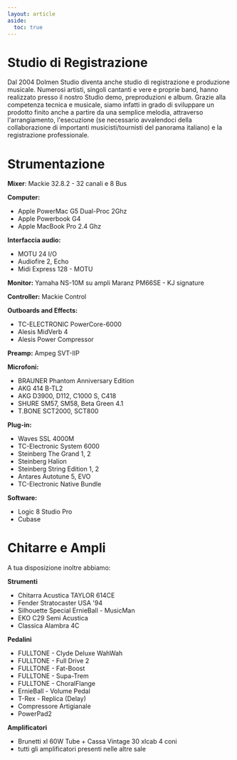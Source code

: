 ```yaml
---
layout: article
aside:
  toc: true
---
```


# Studio di Registrazione

Dal 2004 Dolmen Studio diventa anche studio di registrazione e produzione musicale.
Numerosi artisti, singoli cantanti e vere e proprie band, hanno realizzato presso il nostro Studio demo, preproduzioni e album. Grazie alla competenza tecnica e musicale, siamo infatti in grado di sviluppare un prodotto finito anche a partire da una semplice melodia, attraverso l'arrangiamento, l'esecuzione (se necessario avvalendoci della collaborazione di importanti musicisti/tournisti del panorama italiano) e la registrazione professionale.

# Strumentazione

**Mixer**: Mackie 32.8.2 - 32 canali e 8 Bus

**Computer:**

- Apple PowerMac G5 Dual-Proc 2Ghz
- Apple Powerbook G4
- Apple MacBook Pro 2.4 Ghz

**Interfaccia audio:**

- MOTU 24 I/O
- Audiofire 2, Echo
- Midi Express 128 - MOTU

**Monitor:** Yamaha NS-10M su ampli Maranz PM66SE - KJ signature

**Controller:** Mackie Control

**Outboards and Effects:**

- TC-ELECTRONIC PowerCore-6000
- Alesis MidVerb 4
- Alesis Power Compressor

**Preamp:** Ampeg SVT-IIP

**Microfoni:**

- BRAUNER Phantom Anniversary Edition
- AKG 414 B-TL2
- AKG D3900, D112, C1000 S, C418
- SHURE SM57, SM58, Beta Green 4.1
- T.BONE SCT2000, SCT800

**Plug-in:**

- Waves SSL 4000M
- TC-Electronic System 6000
- Steinberg The Grand 1, 2
- Steinberg Halion
- Steinberg String Edition 1, 2
- Antares Autotune 5, EVO
- TC-Electronic Native Bundle

**Software:**

- Logic 8 Studio Pro
- Cubase

# Chitarre e Ampli

A tua disposizione inoltre abbiamo:

**Strumenti**

- Chitarra Acustica TAYLOR 614CE
- Fender Stratocaster USA '94
- Silhouette Special ErnieBall - MusicMan
- EKO C29 Semi Acustica
- Classica Alambra 4C

**Pedalini**

- FULLTONE - Clyde Deluxe WahWah
- FULLTONE - Full Drive 2
- FULLTONE - Fat-Boost
- FULLTONE - Supa-Trem
- FULLTONE - ChoralFlange
- ErnieBall - Volume Pedal
- T-Rex - Replica (Delay)
- Compressore Artigianale
- PowerPad2

**Amplificatori**

- Brunetti xl 60W Tube + Cassa Vintage 30 xlcab 4 coni
- tutti gli amplificatori presenti nelle altre sale
